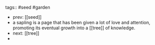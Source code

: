 tags:: #seed #garden

- prev: [[seed]]
- a sapling is a page that has been given a lot of love and attention, promoting its eventual growth into a [[tree]] of knowledge.
- next: [[tree]]
-